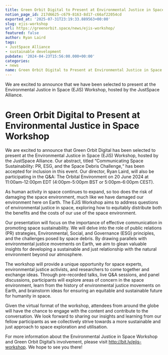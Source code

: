 ```yaml
---
title: Green Orbit Digital to Present at Environmental Justice in Space Workshop
notion_page_id: 217d6625-c679-8163-8d17-c66af22054cd
exported_at: '2025-07-31T23:19:33.889563+00:00'
slug: ejis-workshop
url: https://greenorbit.space/news/ejis-workshop/
featured: false
author: Ryan Laird
tags:
- JustSpace Alliance
- sustainable development
pubdate: '2024-04-23T15:56:00.000+00:00'
categories:
- news
name: Green Orbit Digital to Present at Environmental Justice in Space Workshop
---
```


We are excited to announce that we have been selected to present at the Environmental Justice in Space (EJiS) Workshop, hosted by the JustSpace Alliance.

# Green Orbit Digital to Present at Environmental Justice in Space Workshop

We are excited to announce that Green Orbit Digital has been selected to present at the Environmental Justice in Space (EJiS) Workshop, hosted by the JustSpace Alliance. Our abstract, titled “Communicating Space Sustainability: PR, ESG, and the Space Debris Challenge,“ has been accepted for inclusion in this event. Our director, Ryan Laird, will also be participating in the Q&A: The Orbital Environment on 20 June 2024 at 11:00am-12:00pm EDT (4:00pm-5:00pm BST or 5:00pm-6:00pm CEST).

As human activity in space continues to expand, so too does the risk of damaging the space environment, much like we have damaged our environment here on Earth. The EJiS Workshop aims to address questions of environmental justice in space, exploring how to equitably distribute both the benefits and the costs of our use of the space environment.

Our presentation will focus on the importance of effective communication in promoting space sustainability. We will delve into the role of public relations (PR) strategies, Environmental, Social, and Governance (ESG) principles, and the challenges posed by space debris. By drawing parallels with environmental justice movements on Earth, we aim to glean valuable insights for developing a sustainable and just relationship with the natural environment beyond our atmosphere. 

The workshop will provide a unique opportunity for space experts, environmental justice activists, and researchers to come together and exchange ideas. Through pre-recorded talks, live Q&A sessions, and panel discussions, participants will explore areas of concern in the space environment, learn from the history of environmental justice movements on Earth, and brainstorm ideas for ensuring an equitable and sustainable future for humanity in space.

Given the virtual format of the workshop, attendees from around the globe will have the chance to engage with the content and contribute to the conversation. We look forward to sharing our insights and learning from our fellow participants as we collectively strive towards a more sustainable and just approach to space exploration and utilisation. 

For more information about the Environmental Justice in Space Workshop and Green Orbit Digital’s involvement, please visit http://bit.ly/ejis-workshop. We hope to see you there!
